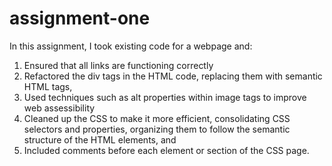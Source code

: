 # assignment-one

In this assignment, I took existing code for a webpage and:

1. Ensured that all links are functioning correctly 
2. Refactored the div tags in the HTML code, replacing them with semantic HTML tags, 
3. Used techniques such as alt properties within image tags to improve web assessibility
4. Cleaned up the CSS to make it more efficient, consolidating CSS selectors and properties, organizing them to follow the semantic structure of the HTML elements, and
5. Included comments before each element or section of the CSS page.
